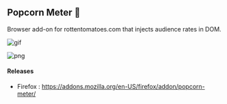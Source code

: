 ## Popcorn Meter 🍿

Browser add-on for rottentomatoes.com that injects audience rates in DOM.

![gif](https://user-images.githubusercontent.com/23088305/95862327-c0d97480-0d30-11eb-9f42-41f39458c35f.gif)

![png](https://user-images.githubusercontent.com/23088305/95862033-4a3c7700-0d30-11eb-91cb-feb11cc77ba9.png)

#### Releases
- Firefox : https://addons.mozilla.org/en-US/firefox/addon/popcorn-meter/
